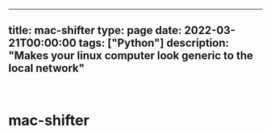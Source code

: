 
---
title: mac-shifter
type: page
date: 2022-03-21T00:00:00
tags: ["Python"]
description: "Makes your linux computer look generic to the local network"
---


<br>

# mac-shifter
